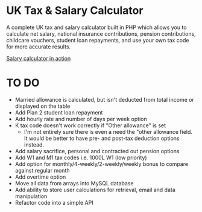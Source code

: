 UK Tax & Salary Calculator
=================

A complete UK tax and salary calculator built in PHP which allows you to calculate net salary, national insurance contributions, pension contributions, childcare vouchers, student loan repayments, and use your own tax code for more accurate results.

<a href="http://iannuttall.co.uk/taxcalculator/">Salary calculator in action</a>

TO DO
=================
* Married allowance is calculated, but isn't deducted from total income or displayed on the table
* Add Plan 2 student loan repayment
* Add hourly rate and number of days per week option
* K tax code doesn't work correctly if "Other allowance" is set
  * I'm not entirely sure there is even a need the "other allowance field. It would be better to have pre- and post-tax deduction options instead.
* Add salary sacrifice, personal and contracted out pension options
* Add W1 and M1 tax codes i.e. 1000L W1 (low priority)
* Add option for monthly/4-weekly/2-weekly/weekly bonus to compare against regular month
* Add overtime option
* Move all data from arrays into MySQL database
* Add ability to store user calculations for retrieval, email and data manipulation
* Refactor code into a simple API
